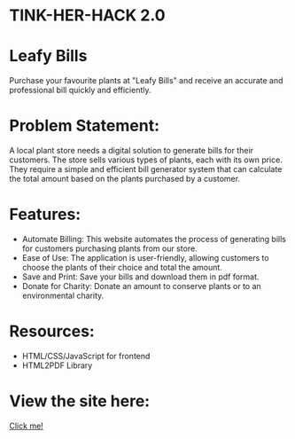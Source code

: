 # TINK-HER-HACK 2.0
# Leafy Bills
Purchase your favourite plants at "Leafy Bills" and receive an accurate and professional bill quickly and efficiently.

# Problem Statement:
A local plant store needs a digital solution to generate bills for their customers. The store sells various types of plants, each with its own price. They require a simple and efficient bill generator system that can calculate the total amount based on the plants purchased by a customer.

# Features:
* Automate Billing: This website automates the process of generating bills for customers purchasing plants from our store.
* Ease of Use: The application is user-friendly, allowing customers to choose the plants of their choice and total the amount.
* Save and Print: Save your bills and download them in pdf format.
* Donate for Charity: Donate an amount to conserve plants or to an environmental charity.
  
# Resources: 
* HTML/CSS/JavaScript for frontend
* HTML2PDF Library

# View the site here:
[Click me!](https://shruti1suman.github.io/Leafy-bills/)
